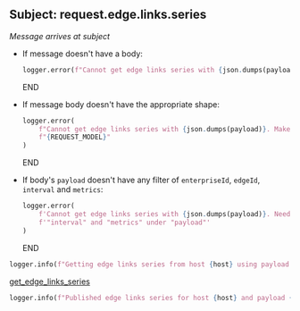 ## Subject: request.edge.links.series

_Message arrives at subject_

* If message doesn't have a body:
  ```python
  logger.error(f"Cannot get edge links series with {json.dumps(payload)}. JSON malformed")
  ```
  END

* If message body doesn't have the appropriate shape:
  ```python
  logger.error(
      f"Cannot get edge links series with {json.dumps(payload)}. Make sure it complies with the shape of "
      f"{REQUEST_MODEL}"
  )
  ```
  END

* If body's `payload` doesn't have any filter of `enterpriseId`, `edgeId`, `interval` and `metrics`:
  ```python
  logger.error(
      f'Cannot get edge links series with {json.dumps(payload)}. Need parameters "enterpriseId", "edgeId", '
      f'"interval" and "metrics" under "payload"'
  )
  ```
  END

```python
logger.info(f"Getting edge links series from host {host} using payload {payload}...")
```

[get_edge_links_series](../repositories/velocloud_repository/get_edge_links_series.md)

```python
logger.info(f"Published edge links series for host {host} and payload {payload}")
```